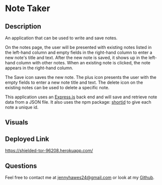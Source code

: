 # Note Taker

## Description

An application that can be used to write and save notes.

On the notes page, the user will be presented with existing notes listed in the left-hand column and empty fields in the right-hand column to enter a new note's title and text. After the new note is saved, it shows up in the left-hand column with other notes. When an existing note is clicked, the note appears in the right-hand column.

The Save icon saves the new note. The plus icon presents the user with the empty fields to enter a new note title and text. The delete icon on the existing notes can be used to delete a specific note.

This application uses an [Express.js](https://expressjs.com/) back end and will save and retrieve note data from a JSON file. It also uses the npm package: [shortid](https://www.npmjs.com/package/shortid) to give each note a unique id.

## Visuals

## Deployed Link

https://shielded-tor-96208.herokuapp.com/

## Questions

Feel free to contact me at jennyhawes24@gmail.com or look at my [Github](https://github.com/JenniferKiesler).